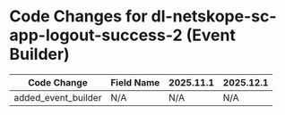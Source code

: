 # Code Changes for dl-netskope-sc-app-logout-success-2 (Event Builder)

| Code Change | Field Name | 2025.11.1 | 2025.12.1 |
|-------------|------------|-----------|------------|
| added_event_builder | N/A | N/A | N/A |